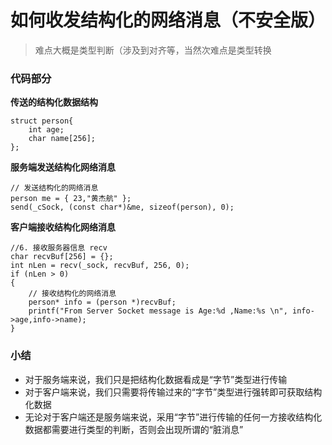 如何收发结构化的网络消息（不安全版）
=====
> 难点大概是类型判断（涉及到对齐等，当然次难点是类型转换
### 代码部分
**传送的结构化数据结构**
```
struct person{
	int age;
	char name[256];
};
```

**服务端发送结构化网络消息**
```
// 发送结构化的网络消息
person me = { 23,"黄杰航" };
send(_cSock, (const char*)&me, sizeof(person), 0);
```

**客户端接收结构化网络消息**
```
//6. 接收服务器信息 recv
char recvBuf[256] = {};
int nLen = recv(_sock, recvBuf, 256, 0);
if (nLen > 0)
{
	// 接收结构化的网络消息
	person* info = (person *)recvBuf;
	printf("From Server Socket message is Age:%d ,Name:%s \n", info->age,info->name);
}
```

### 小结
* 对于服务端来说，我们只是把结构化数据看成是“字节”类型进行传输
* 对于客户端来说，我们只需要将传输过来的“字节”类型进行强转即可获取结构化数据
* 无论对于客户端还是服务端来说，采用“字节”进行传输的任何一方接收结构化数据都需要进行类型的判断，否则会出现所谓的“脏消息”


